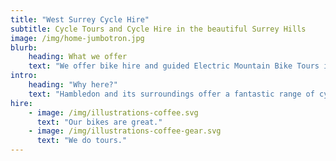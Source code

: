 ```yaml
---
title: "West Surrey Cycle Hire"
subtitle: Cycle Tours and Cycle Hire in the beautiful Surrey Hills
image: /img/home-jumbotron.jpg
blurb:
    heading: What we offer
    text: "We offer bike hire and guided Electric Mountain Bike Tours in the Surrey Hills centred on the beautiful village of Hambledon. We have electric mountain bikes, road bikes, hybrids and traditional mountain bikes, available in a range of sizes. All our bikes are less than a year old and are regularly serviced."
intro:
    heading: "Why here?"
    text: "Hambledon and its surroundings offer a fantastic range of cycling on quiet country roads and off-road tracks and bridleways, while being only 55 minutes by train from central London."
hire:
    - image: /img/illustrations-coffee.svg
      text: "Our bikes are great."
    - image: /img/illustrations-coffee-gear.svg
      text: "We do tours."
---
```


